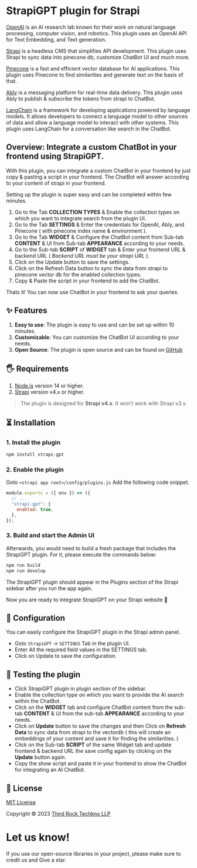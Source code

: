 # StrapiGPT plugin for Strapi

[OpenAI](https://openai.com/) is an AI research lab known for their work on natural language processing, computer vision, and robotics. This plugin uses an OpenAI API for Text Embedding, and Text generation.

[Strapi](https://strapi.io/) is a headless CMS that simplifies API development. This plugin uses Strapi to sync data into pinecone db, customize ChatBot UI and much more.

[Pinecone](https://www.pinecone.io/) is a fast and efficient vector database for AI applications. This plugin uses Pinecone to find similarities and generate text on the basis of that.

[Ably](https://ably.com/) is a messaging platform for real-time data delivery. This plugin uses Ably to publish & subscribe the tokens from strapi to ChatBot.

[LangChain](https://js.langchain.com/) is a framework for developing applications powered by language models. It allows developers to connect a language model to other sources of data and allow a language model to interact with other systems. This plugin uses LangChain for a conversation like search in the ChatBot.

## Overview: Integrate a custom ChatBot in your frontend using StrapiGPT.

With this plugin, you can integrate a custom ChatBot in your frontend by just copy & pasting a script in your frontend. The ChatBot will answer according to your content of strapi in your frontend.

Setting up the plugin is super easy and can be completed within few minutes.

1. Go to the Tab **COLLECTION TYPES** & Enable the collection types on which you want to integrate search from the plugin UI.
2. Go to the Tab **SETTINGS** & Enter the credentials for OpenAI, Ably, and Pinecone ( with pinecone index name & environment ).
3. Go to the Tab **WIDGET** & Configure the ChatBot content from Sub-tab **CONTENT** & UI from Sub-tab **APPEARANCE** according to your needs.
4. Go to the Sub-tab **SCRIPT** of **WIDGET** tab & Enter your frontend URL & backend URL ( *Backend URL must be your strapi URL* ).
5. Click on the Update button to save the settings.
6. Click on the Refresh Data button to sync the data from strapi to pinecone vector db for the enabled collection types.
7. Copy & Paste the script in your frontend to add the ChatBot.


Thats it! You can now use ChatBot in your frontend to ask your queries.

## ✨ Features

1. **Easy to use**: The plugin is easy to use and can be set up within 10 minutes.
1. **Customizable**: You can customize the ChatBot UI according to your needs.
1. **Open Source**: The plugin is open source and can be found on [GitHub](https://github.com/thirdrocktechno/strapi-plugin-chatgpt)

## 🖐 Requirements

1. [Node.js](https://nodejs.org/en/) version 14 or higher.
1. [Strapi](https://strapi.io/) version v4.x or higher.

> The plugin is designed for **Strapi v4.x**. It won't work with Strapi v3.x.


## ⏳ Installation

### 1. Install the plugin

<!-- use npm for installing plugin -->

```bash
npm install strapi-gpt
```

### 2. Enable the plugin

<!-- enable the plugin in the admin panel -->

Goto `<strapi app root>/config/plugins.js` Add the following code snippet.

```js
module.exports = ({ env }) => ({
  // ...
  "strapi-gpt": {
    enabled: true,
  },
});
```

### 3. Build and start the Admin UI

Afterwards, you would need to build a fresh package that includes the StrapiGPT plugin. For it, please execute the commands below:

<!-- build the admin UI -->

```bash
npm run build
npm run develop
```

The StrapiGPT plugin should appear in the Plugins section of the Strapi sidebar after you run the app again.

Now you are ready to integrate StrapiGPT on your Strapi website 🎉

## 🔧 Configuration

You can easily configure the StrapiGPT plugin in the Strapi admin panel.

- Goto `StrapiGPT` -> `SETTINGS` Tab in the plugin UI.
- Enter All the required field values in the SETTINGS tab.
- Click on Update to save the configuration.


## 📖 Testing the plugin

- Click StrapiGPT plugin in plugin section of the sidebar.
- Enable the collection type on which you want to provide the AI search within the ChatBot.
- Click on the **WIDGET** tab and configure ChatBot content from the sub-tab **CONTENT** & UI from the sub-tab **APPEARANCE** according to your needs.
- Click on **Update** button to save the changes and then Click on **Refresh Data** to sync data from strapi to the vectordb ( this will create an embeddings of your content and save it for finding the similarities. )
- Click on the Sub-tab **SCRIPT** of the same Widget tab and update frontend & backend URL the save config again by clicking on the **Update** button again.
- Copy the show script and paste it in your frontend to show the ChatBot for integrating an AI ChatBot.


## 📝 License

[MIT License](LICENSE.md)

Copyright © 2023 [Third Rock Techkno LLP](https://www.thirdrocktechkno.com/)

# Let us know!

If you use our open-source libraries in your project, please make sure to credit us and Give a star.